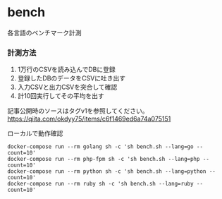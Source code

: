 # bench
各言語のベンチマーク計測

### 計測方法
1. 1万行のCSVを読み込んでDBに登録
3. 登録したDBのデータをCSVに吐き出す
4. 入力CSVと出力CSVを突合して確認
5. 計10回実行してその平均を出す

記事公開時のソースはタグv1を参照してください。  
https://qiita.com/okdyy75/items/c6f1469ed6a74a075151  

ローカルで動作確認
```
docker-compose run --rm golang sh -c 'sh bench.sh --lang=go --count=10'
docker-compose run --rm php-fpm sh -c 'sh bench.sh --lang=php --count=10'
docker-compose run --rm python sh -c 'sh bench.sh --lang=python --count=10'
docker-compose run --rm ruby sh -c 'sh bench.sh --lang=ruby --count=10'
```
